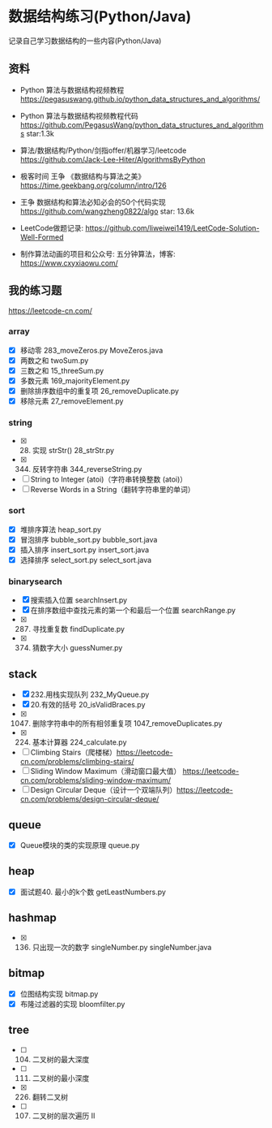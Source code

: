 # 数据结构练习(Python/Java)

记录自己学习数据结构的一些内容(Python/Java)

## 资料
- Python 算法与数据结构视频教程 https://pegasuswang.github.io/python_data_structures_and_algorithms/
- Python 算法与数据结构视频教程代码 https://github.com/PegasusWang/python_data_structures_and_algorithms star:1.3k


- 算法/数据结构/Python/剑指offer/机器学习/leetcode https://github.com/Jack-Lee-Hiter/AlgorithmsByPython

- 极客时间 王争 《数据结构与算法之美》 https://time.geekbang.org/column/intro/126
- 王争 数据结构和算法必知必会的50个代码实现 https://github.com/wangzheng0822/algo  star: 13.6k

- LeetCode做题记录: https://github.com/liweiwei1419/LeetCode-Solution-Well-Formed

- 制作算法动画的项目和公众号: 五分钟算法，博客: https://www.cxyxiaowu.com/

## 我的练习题
https://leetcode-cn.com/

### array
- [x] 移动零 283_moveZeros.py MoveZeros.java
- [x] 两数之和 twoSum.py
- [x] 三数之和 15_threeSum.py
- [x] 多数元素 169_majorityElement.py
- [x] 删除排序数组中的重复项 26_removeDuplicate.py
- [x] 移除元素 27_removeElement.py

### string
- [x] 28. 实现 strStr() 28_strStr.py
- [x] 344. 反转字符串 344_reverseString.py
- [ ] String to Integer (atoi)（字符串转换整数 (atoi)）
- [ ] Reverse Words in a String（翻转字符串里的单词）

### sort
- [x] 堆排序算法 heap_sort.py 
- [x] 冒泡排序 bubble_sort.py bubble_sort.java
- [x] 插入排序 insert_sort.py insert_sort.java
- [x] 选择排序 select_sort.py select_sort.java

### binarysearch 
- [x] 搜索插入位置 searchInsert.py
- [x] 在排序数组中查找元素的第一个和最后一个位置 searchRange.py
- [x] 287. 寻找重复数 findDuplicate.py
- [x] 374. 猜数字大小 guessNumer.py

## stack
- [x] 232.用栈实现队列 232_MyQueue.py
- [x] 20.有效的括号 20_isValidBraces.py
- [x] 1047. 删除字符串中的所有相邻重复项 1047_removeDuplicates.py
- [x] 224. 基本计算器 224_calculate.py
- [ ] Climbing Stairs（爬楼梯）https://leetcode-cn.com/problems/climbing-stairs/
- [ ] Sliding Window Maximum（滑动窗口最大值） https://leetcode-cn.com/problems/sliding-window-maximum/
- [ ] Design Circular Deque（设计一个双端队列）https://leetcode-cn.com/problems/design-circular-deque/

## queue
- [x] Queue模块的类的实现原理 queue.py

## heap
- [x] 面试题40. 最小的k个数 getLeastNumbers.py

## hashmap
- [x] 136. 只出现一次的数字 singleNumber.py singleNumber.java


## bitmap
- [x] 位图结构实现 bitmap.py
- [x] 布隆过滤器的实现 bloomfilter.py

## tree
- [ ] 104. 二叉树的最大深度
- [ ] 111. 二叉树的最小深度
- [x] 226. 翻转二叉树
- [ ] 107. 二叉树的层次遍历 II